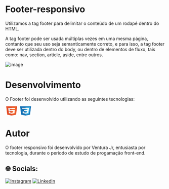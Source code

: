 # Footer-responsivo
Utilizamos a tag footer para delimitar o conteúdo de um rodapé dentro do HTML.

A tag footer pode ser usada múltiplas vezes em uma mesma página, contanto que seu uso seja semanticamente correto, 
e para isso, a tag footer deve ser utilizada dentro do body, ou dentro de elementos de fluxo, tais como: nav, 
  section, article, aside, entre outros.

![image](https://github.com/Ventura-Jr/RELOGIO-DIGITAL/assets/122493018/eec70c39-7180-4de8-a1ce-2257b2a313af)

# Desenvolvimento
O Footer foi desenvolvido utilizando as seguintes tecnologias:
<div>
<img align="center" alt="Ventura-HTML" height="30" width="40" src="https://raw.githubusercontent.com/devicons/devicon/master/icons/html5/html5-original.svg">
<img align="center" alt="Ventura-CSS" height="30" width="40" src="https://raw.githubusercontent.com/devicons/devicon/master/icons/css3/css3-original.svg">
</div>

# Autor
O footer responsivo foi desenvolvido por Ventura Jr, entusiasta por tecnologia, durante o período de estudo de progamação front-end.

## 🌐 Socials:
[![Instagram](https://img.shields.io/badge/Instagram-%23E4405F.svg?logo=Instagram&logoColor=white)](https://www.instagram.com/eng.venturajr/) 
    [![LinkedIn](https://img.shields.io/badge/LinkedIn-%230077B5.svg?logo=linkedin&logoColor=white)](https://www.linkedin.com/in/ventura-jr/)
